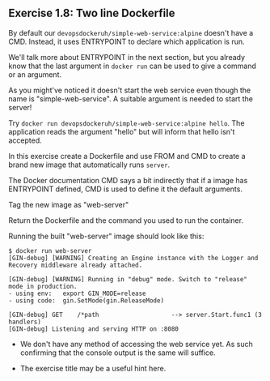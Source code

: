 ## Exercise 1.8: Two line Dockerfile

By default our `devopsdockeruh/simple-web-service:alpine` doesn't have a CMD. Instead, it uses ENTRYPOINT to declare which application is run.

We'll talk more about ENTRYPOINT in the next section, but you already know that the last argument in `docker run` can be used to give a command or an argument.

As you might've noticed it doesn't start the web service even though the name is "simple-web-service". A suitable argument is needed to start the server!

Try `docker run devopsdockeruh/simple-web-service:alpine hello`. The application reads the argument "hello" but will inform that hello isn't accepted.

In this exercise create a Dockerfile and use FROM and CMD to create a brand new image that automatically runs `server`.

The Docker documentation CMD says a bit indirectly that if a image has ENTRYPOINT defined, CMD is used to define it the default arguments.

Tag the new image as "web-server"

Return the Dockerfile and the command you used to run the container.

Running the built "web-server" image should look like this:

```
$ docker run web-server
[GIN-debug] [WARNING] Creating an Engine instance with the Logger and Recovery middleware already attached.

[GIN-debug] [WARNING] Running in "debug" mode. Switch to "release" mode in production.
- using env:   export GIN_MODE=release
- using code:  gin.SetMode(gin.ReleaseMode)

[GIN-debug] GET    /*path                    --> server.Start.func1 (3 handlers)
[GIN-debug] Listening and serving HTTP on :8080
```


- We don't have any method of accessing the web service yet. As such confirming that the console output is the same will suffice.

- The exercise title may be a useful hint here.
